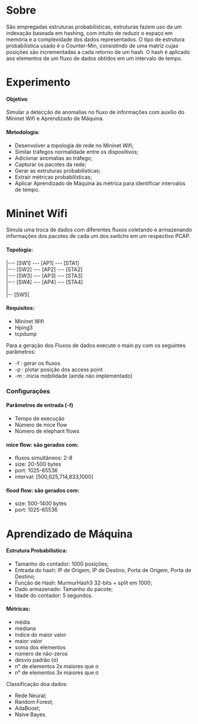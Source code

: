 # Sobre
São empregadas estruturas probabilísticas, estruturas fazem uso da um indexação baseada em hashing, com intuito de reduzir o espaço em memória e a complexidade dos dados representados. 
O tipo de estrutura probabilística usado é o Counter-Min, consistindo de uma matriz cujas posições são incrementadas a cada retorno de um hash. O hash é aplicado aos elementos de um fluxo de dados obtidos em um intervalo de tempo.

# Experimento

#### Objetivo
Simular a detecção de anomalias no fluxo de informações com auxílio do Mininet Wifi e Aprendizado de Máquina.

#### Metodologia:
- Desenvolver a topologia de rede no Mininet Wifi;
- Similar tráfegos normalidade entre os dispositivos;
- Adicionar anomalias ao tráfego;
- Capturar os pacotes da rede;
- Gerar as estruturas probabilísticas;
- Extrair métricas probabilísticas;
- Aplicar Aprendizado de Máquina às métrica para identificar intervalos de tempo.



# Mininet Wifi
Simula uma troca de dados com diferentes fluxos coletando e armazenando informações dos pacotes de cada um dos switchs em um respectivo PCAP.

#### Topologia:

|--- [SW1] --- [AP1] --- [STA1] <br>
|--- [SW2] --- [AP2] --- [STA2] <br>
|--- [SW3] --- [AP3] --- [STA3] <br>
|--- [SW4] --- [AP4] --- [STA4] <br>
| <br>
|-- [SW5] <br>


#### Requisitos:
  - Mininet Wifi
  - Hping3
  - tcpdump

Para a geração dos Fluxos de dados execute o main.py com os seguintes parâmetros:
  - -f : gerar os fluxos
  - -p : plotar posição dos access point
  - -m : inicia mobilidade (ainda não implementado)


### Configurações

#### Parâmetros de entrada (-f)
- Tempo de execução
- Número de mice flow
- Número de elephant flows

#### mice flow: são gerados com:
- fluxos simultâneos: 2-8
- size: 20-500 bytes
- port: 1025-65536
- interval: [500,625,714,833,1000]

#### flood flow: são gerados com:
- size: 500-1400 bytes
- port: 1025-65536


# Aprendizado de Máquina

#### Estrutura Probabilística:
- Tamanho do contador: 1000 posições;
- Entrada do hash: IP de Origem, IP de Destino, Porta de Origem, Porta de Destino;
- Função de Hash: MurmurHash3 32-bits + split em 1000;
- Dado armazenado: Tamanho do pacote;
- Idade do contador: 5 segundos.

#### Métricas:
- média
- mediana
- índice do maior valor
- maior valor
- soma dos elementos
- número de não-zeros
- desvio padrão (σ)
- n° de elementos 2x maiores que σ
- n° de elementos 3x maiores que σ

Classificação doa dados:
- Rede Neural;
- Random Forest;
- AdaBoost;
- Naive Bayes.
